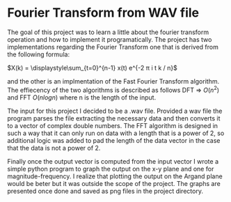 # Fourier Transform from WAV file
The goal of this project was to learn a little about the fourier transform operation and how to implement it programatically.
The project has two implementations regarding the Fourier Transform one that is derived from the following formula:

$X(k) = \displaystyle\sum_{t=0}^{n-1} x(t) e^{-2 π i t k / n}$

and the other is an implmentation of the Fast Fourier Transform algorithm.
The effiecency of the two algorithms is described as follows DFT => $O(n^2)$ and FFT $O(nlogn)$ where n is the length 
of the input.

The input for this project I decided to be a .wav file. Provided a wav file the program parses the file extracting the 
necessary data and then converts it to a vector of complex double numbers. The FFT algorithm is designed in such a way that
it can only run on data with a length that is a power of 2, so additional logic was added to pad the length of the data vector
in the case that the data is not a power of 2.

Finally once the output vector is computed from the input vector I wrote a simple python program to graph the output on the x-y plane
and one for magnitude-frequency. I realize that plotting the output on the Argand plane would be beter but it was outside the scope of
the project. The graphs are presented once done and saved as png files in the project directory.

